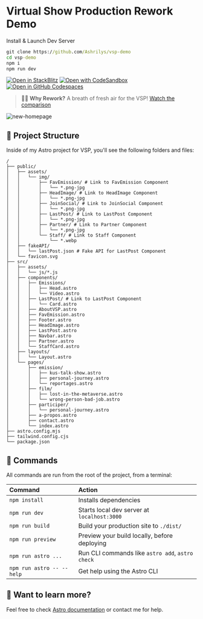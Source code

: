 # Virtual Show Production Rework Demo

Install & Launch Dev Server
```cmd
git clone https://github.com/Ashrilys/vsp-demo
cd vsp-demo
npm i
npm run dev
```

[![Open in StackBlitz](https://github.com/Ashrilys/vsp-demo/blob/main/r.md_assets/launch/stackblitz.svg?raw=true)](https://stackblitz.com/github/Ashrilys/vsp-demo/tree/latest/examples/basics)
[![Open with CodeSandbox](https://github.com/Ashrilys/vsp-demo/blob/main/r.md_assets/launch/codesandbox.svg?raw=true)](https://codesandbox.io/p/sandbox/Ashrilys/withastro/vsp-demo/tree/latest/examples/basics)
[![Open in GitHub Codespaces](https://github.com/Ashrilys/vsp-demo/blob/main/r.md_assets/launch/github-codespaces.svg?raw=true)](https://codespaces.new/Ashrilys/vsp-demo?devcontainer_path=.devcontainer/basics/devcontainer.json)

> 🧑‍🚀 **Why Rework?** A breath of fresh air for the VSP! [Watch the comparison](https://github.com/Ashrilys/vsp-demo/blob/main/r.md_assets/vsp-compare/)

![new-homepage](https://github.com/Ashrilys/vsp-demo/blob/main/r.md_assets/vsp-compare/rework-by-me/vsp-demo-2023-09-20-20_50_35.png?raw=true)

## 🚀 Project Structure

Inside of my Astro project for VSP, you'll see the following folders and files:

```
/
├── public/
│   ├── assets/
│	│	└── img/
│	│		├── FavEmission/ # Link to FavEmission Component
│	│		│	└── *.png-jpg 
│	│		├── HeadImage/ # Link to HeadImage Component
│	│		│	└── *.png-jpg 
│	│		├── JoinSocial/ # Link to JoinSocial Component
│	│		│	└── *.png-jpg 
│	│		├── LastPost/ # Link to LastPost Component
│	│		│	└── *.png-jpg 
│	│		├── Partner/ # Link to Partner Component
│	│		│	└── *.png-jpg
│	│		└── Staff/ # Link to Staff Component
│	│			└── *.webp
│	├── fakeAPI/
│	│	└── lastPost.json # Fake API for LastPost Component
│	└── favicon.svg
├── src/
│	├── assets/
│	│	└── js/*.js
│   ├── components/
│	│	├── Emissions/
│	│	│	├── Head.astro
│	│	│	└── Video.astro
│	│	├── LastPost/ # Link to LastPost Component
│	│	│	└── Card.astro
│	│	├── AboutVSP.astro
│	│	├── FavEmission.astro
│	│	├── Footer.astro
│	│	├── HeadImage.astro
│	│	├── LastPost.astro 
│	│	├── Navbar.astro
│	│	├── Partner.astro
│   │   └── StaffCard.astro
│   ├── layouts/
│   │   └── Layout.astro
│   └── pages/
│		├── emission/
│		│	├── kus-talk-show.astro
│		│	├── personal-journey.astro
│		│	└── reportages.astro
│		├── film/
│		│	├── lost-in-the-metaverse.astro
│		│	└── wrong-person-bad-job.astro
│		├── participer/
│		│	└── personal-journey.astro
│		├── a-propos.astro
│		├── contact.astro
│       └── index.astro
├── astro.config.mjs
├── tailwind.config.cjs
└── package.json
```

## 🧞 Commands

All commands are run from the root of the project, from a terminal:

| Command                   | Action                                           |
| :------------------------ | :----------------------------------------------- |
| `npm install`             | Installs dependencies                            |
| `npm run dev`             | Starts local dev server at `localhost:3000`      |
| `npm run build`           | Build your production site to `./dist/`          |
| `npm run preview`         | Preview your build locally, before deploying     |
| `npm run astro ...`       | Run CLI commands like `astro add`, `astro check` |
| `npm run astro -- --help` | Get help using the Astro CLI                     |

## 👀 Want to learn more?

Feel free to check [Astro documentation](https://docs.astro.build) or contact me for help.
